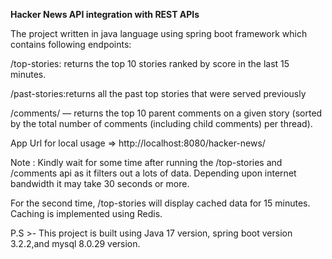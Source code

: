 **Hacker News API integration with REST APIs**

The project written in java language using spring boot framework which contains following endpoints:

/top-stories: returns the top 10 stories ranked by score in the last 15 minutes.

/past-stories:returns all the past top stories that were served previously

/comments/ — returns the top 10 parent comments on a given story (sorted by the total number of comments (including child comments) per thread).

App Url for local usage => http://localhost:8080/hacker-news/

Note : Kindly wait for some time after running the /top-stories and  /comments api as it filters out a lots of data. Depending upon internet bandwidth it may take 30 seconds or more.

For the second time, /top-stories will display cached data for 15 minutes. Caching is implemented using Redis.

P.S >- This project is built using Java 17 version, spring boot version 3.2.2,and mysql 8.0.29 version.
